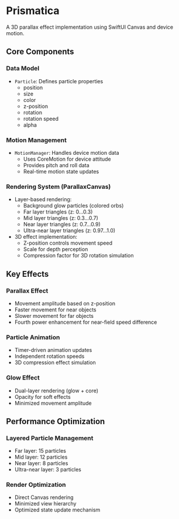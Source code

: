 # Prismatica

A 3D parallax effect implementation using SwiftUI Canvas and device motion.

## Core Components

### Data Model
- `Particle`: Defines particle properties
  - position
  - size
  - color
  - z-position
  - rotation
  - rotation speed
  - alpha

### Motion Management
- `MotionManager`: Handles device motion data
  - Uses CoreMotion for device attitude
  - Provides pitch and roll data
  - Real-time motion state updates

### Rendering System (ParallaxCanvas)
- Layer-based rendering:
  - Background glow particles (colored orbs)
  - Far layer triangles (z: 0...0.3)
  - Mid layer triangles (z: 0.3...0.7)
  - Near layer triangles (z: 0.7...0.9)
  - Ultra-near layer triangles (z: 0.97...1.0)
- 3D effect implementation:
  - Z-position controls movement speed
  - Scale for depth perception
  - Compression factor for 3D rotation simulation

## Key Effects

### Parallax Effect
- Movement amplitude based on z-position
- Faster movement for near objects
- Slower movement for far objects
- Fourth power enhancement for near-field speed difference

### Particle Animation
- Timer-driven animation updates
- Independent rotation speeds
- 3D compression effect simulation

### Glow Effect
- Dual-layer rendering (glow + core)
- Opacity for soft effects
- Minimized movement amplitude

## Performance Optimization

### Layered Particle Management
- Far layer: 15 particles
- Mid layer: 12 particles
- Near layer: 8 particles
- Ultra-near layer: 3 particles

### Render Optimization
- Direct Canvas rendering
- Minimized view hierarchy
- Optimized state update mechanism